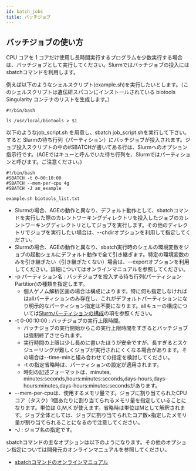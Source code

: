 ```yaml
---
id: batch_jobs
title: バッチジョブ
---
```


## バッチジョブの使い方

CPU コアを 1 コアだけ使用し長時間実行するプログラムを少数実行する場合は、バッチジョブとして実行してください。Slurmではバッチジョブの投入にはsbatchコマンドを利用します。

例えば以下のようなシェルスクリプト(example.sh)を実行したいとします。（このシェルスクリプトは遺伝研スパコンにインストールされている biotools Singularity コンテナのリストを生成します。）

```
#!/bin/bash

ls /usr/local/biotools > $1
```

以下のようなjob_script.sh を用意し、sbatch job_script.shを実行して下さい。 すると Slurmの待ち行列（パーティション）にバッチジョブが投入されます。ジョブ投入スクリプトの中の#SBATCHが書いてある行は、Slurmへのオプション指示行です。(AGEではキューと呼んでいた待ち行列を、Slurmではパーティションと呼びます。ご注意ください。)

```
#!/bin/bash
#SBATCH -t 0-00:10:00
#SBATCH --mem-per-cpu 4g
#SBATCH -J an_example

example.sh biotools_list.txt
```

- Slurmの場合、AGEの動作と異なり、デフォルト動作として、sbatchコマンドを実行した際のカレントワーキングディレクトリを投入したジョブのカレントワーキングディレクトリとしてジョブを実行します。その他のディレクトリでジョブを実行したい場合は、--chdirオプションを利用して指定してください。
- Slurmの場合、AGEの動作と異なり、sbatch実行時のシェルの環境変数をジョブの起動シェルにデフォルト動作で全て引き継ぎます。特定の環境変数のみを引き継ぎたい（引き継ぎたくない）場合は、--exportオプションを利用してください。詳細についてはオンラインマニュアルを参照してください。
- -p パーティション名 : バッチジョブを投入する待ち行列(パーティション Partition)の種類を指定します。
  - 個人ゲノム解析区画の場合は構成によります。特に何も指定しなければはallパーティションのみ存在し、これがデフォルトパーティションになり明示的なパーティション指定は不要になります。allキューの構成については[Slurmパーティションの構成](slurm_partition)の項を参照ください。
- -t 0-00:10:00 : バッチジョブの実行上限時間。
  - バッチジョブの実行開始からこの実行上限時間をすぎるとバッチジョブは強制終了させられます。
  - 実行時間の上限は少し長めに書いたほうが安全ですが、長すぎるとスケジューリングが難しくジョブが実行されにくくなる場合があります。その場合は--time-minと組み合わせての指定を検討してください。
  - -t の指定省略時は、パーティションの設定が適用されます。
  - 時刻の記述フォーマットは、minutes, minutes:seconds,hours:minutes:seconds,days-hours,days-hours:minutes,days-hours:minutes:secondsがあります。
- --mem-per-cpuは、使用するメモリ量です。ジョブに割り当てられたCPUコア（タスク）1個あたりに割り当てられるメモリ量を指定していることになります。単位は G,M,K が使えます。省略時は単位はMとして解釈されます。ジョブ全体としては、ジョブに割り当てられたコア数×指定したメモリ量が割り当てられることになるので注意してください。
- -J : ジョブ名の指定です。

sbatchコマンドの主なオプションは以下のようになります。その他のオプション指定については開発元のオンラインマニュアルを参照してください。

- [sbatchコマンドのオンラインマニュアル](https://slurm.schedmd.com/sbatch.html)












